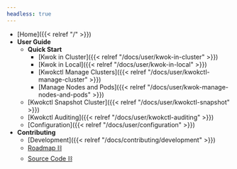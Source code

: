 ```yaml
---
headless: true
---
```


- [Home]({{< relref "/" >}})
- **User Guide**
  - **Quick Start**
    - [Kwok in Cluster]({{< relref "/docs/user/kwok-in-cluster" >}})
    - [Kwok in Local]({{< relref "/docs/user/kwok-in-local" >}})
    - [Kwokctl Manage Clusters]({{< relref "/docs/user/kwokctl-manage-cluster" >}})
    - [Manage Nodes and Pods]({{< relref "/docs/user/kwok-manage-nodes-and-pods" >}})
  - [Kwokctl Snapshot Cluster]({{< relref "/docs/user/kwokctl-snapshot" >}})
  - [Kwokctl Auditing]({{< relref "/docs/user/kwokctl-auditing" >}})
  - [Configuration]({{< relref "/docs/user/configuration" >}})
- **Contributing**
  - [Development]({{< relref "/docs/contributing/development" >}})
  - [Roadmap ⛓](https://github.com/orgs/kubernetes-sigs/projects/21)
  - [Source Code ⛓](https://github.com/kubernetes-sigs/kwok)
